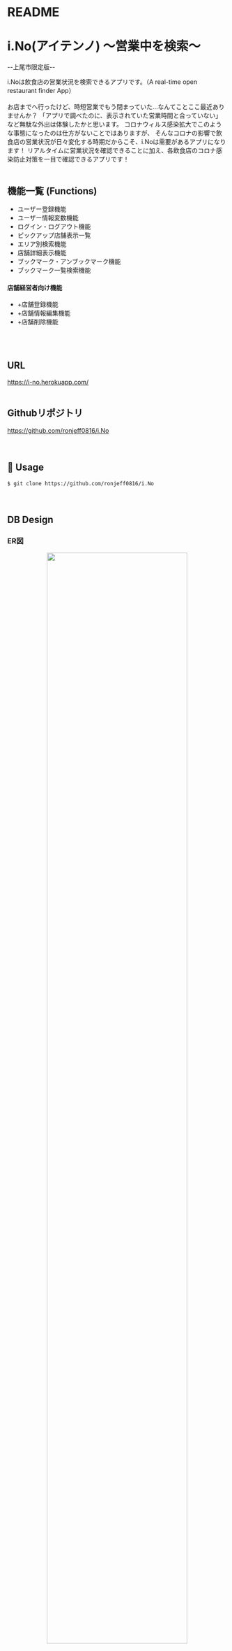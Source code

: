 # README

# i.No(アイテンノ) 〜営業中を検索〜
--上尾市限定版--

i.Noは飲食店の営業状況を検索できるアプリです。（A real-time open restaurant finder App）
<br><br>
お店までへ行ったけど、時短営業でもう閉まっていた...なんてことここ最近ありませんか？
「アプリで調べたのに、表示されていた営業時間と合っていない」など無駄な外出は体験したかと思います。
コロナウィルス感染拡大でこのような事態になったのは仕方がないことではありますが、
そんなコロナの影響で飲食店の営業状況が日々変化する時期だからこそ、i.Noは需要があるアプリになります！
リアルタイムに営業状況を確認できることに加え、各飲食店のコロナ感染防止対策を一目で確認できるアプリです！
<br>
<br>

## 機能一覧 (Functions)
- ユーザー登録機能
- ユーザー情報変数機能
- ログイン・ログアウト機能
- ピックアップ店舗表示一覧
- エリア別検索機能 
- 店舗詳細表示機能
- ブックマーク・アンブックマーク機能
- ブックマーク一覧検索機能
#### 店舗経営者向け機能
- +店舗登録機能
- +店舗情報編集機能
- +店舗削除機能
<br>
<br>

## URL

https://i-no.herokuapp.com/ 
<br>
<br>

## Githubリポジトリ

https://github.com/ronjeff0816/i.No  
<br>
<br>


## 💬 Usage

`$ git clone https://github.com/ronjeff0816/i.No`  
<br>
<br>

## DB Design

### ER図
<p align="center">
  <img src="https://i.gyazo.com/4ed2337f0c29457a507ca04195701625.png" width=80%>  
</p>

### Users Table
|Column|Type|Options|
|------|----|-------|
|name|string|null: false|
|email|string|null: false, default: ""|
|encrypted_password|string|null: false, default: ""|
|owner_password|string|------|
#### Association
- has_many :shops, dependent: :destroy
- has_many :favorites, dependent: :destroy
- has_many :favorite_shops, through: :favorites, source: :shop


### Favorites Table
|Column|Type|Options|
|------|----|-------|
|user|references|null: false, foreign_key: true|
|shop|references|null: false, foreign_key: true|
|user_id, shop_id|index|unique: true|
#### Association
- belongs_to :user
- belongs_to :shop


### Shops Table 
|Column|Type|Options|
|------|----|-------|
|shop_name|string|null: false|
|condition|integer|null: false|
|introduction|text|------|
|shop_tel|string|------|
|shop_add|string|null: false|
|weekday_open|time|------|
|weekday_close|time|------|
|weekend_open|time|------|
|weekend_close|time|------|
|dayoff|string|------|
|owner_id|integer|------|
|town_id|integer|null: false|
|corona_twoWays|boolean|------|
|corona_twoMeters|boolean|------|
|corona_partition|boolean|------|
|corona_disinfect|boolean|------|
|corona_mask|boolean|------|
|corona_temperature|boolean|------|
|corona_distance|boolean|------|
|corona_customerDisinfect|boolean|------|
|corona_customerDistance|boolean|------|
|corona_exit|boolean|------|
#### Association
- belongs_to :town
- has_many :favorites, dependent: :destroy
- has_many :shop_images, dependent: :destroy
- accepts_nested_attributes_for :shop_images, allow_destroy: true


### Shop_images Table
|Column|Type|Options|
|------|----|-------|
|image|string|null: false|
|shop|references|null: false, foreign_key: true|
#### Association
- belongs_to :shop
- mount_uploader :image, ImageUploader


### Towns Table
|Column|Type|Options|
|------|----|-------|
|town_name|string|null: false|
#### Association
- has_many :shops

## How it looks
### トップページ（Home Page） 
<p align="center">
  <img src="https://i.gyazo.com/fbbdc2a4b2f093ae5c23895c4dd95945.jpg" width=48%>  
  <img src="https://i.gyazo.com/e8219d57d817d59b1f27e4c7868cf46a.jpg" width=48%>  
</p>


### 店舗情報編集ページ（Edit Page）
<p align="center">
  <img src="https://i.gyazo.com/2465c1d0b71036bdb9e66f133147fa2e.png" width=48%>  
  <img src="https://i.gyazo.com/36dc9b12e71a7b8b70047f3615bbe272.png" width=48%>  
</p>


### 店舗詳細ページ（Shop Details Page）
<p align="center">
  <img src="https://i.gyazo.com/88e7221480a0d0de7b31dc65076dc708.png" width=48%>  
  <img src="https://i.gyazo.com/59bbe88431b5fa25dfb3713a33ec34fa.png" width=48%> 
</p> 
<br>
<br>
<br>

## 課題や今後実装したい機能

### 課題 (Problems)
- 店主の観点から考え、やはりすぐ営業状況を更新できるように、スマートフォンアプリケーションにしたいと思います
- 店舗側が営業状況を更新し忘れが生じる可能性が高いです

### 追加したい機能 (Adding features)
- 店名での検索機能(実装中)
- お店の登録住所を元に、そのままマップアプリケーションを開けるような機能
- １時間ごとにポップアップ通信で営業状況をすぐ選択し、編集できる機能

## 開発環境 (Made with)
- Mac OS X 10.13.6(High Sierra)
- Visual Studio Code ver. Version 1.43.2
- Terminal Version 2.8.3 (404.1)
- MySQL
- Github
- Heroku
- HTML
- CSS
- Haml
- Sass
- Ruby
- Ruby on Rails
- JavaScript
- jQuery

## 開発期間と平均作業時間

- 開発期間：6/16~7/5 (20日間) 
- 1日あたりの平均作業時間：6時間

<!-- 
## 筆者 (Author)
- [Twitter](https://twitter.com/ronjeff7) -->



